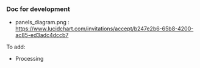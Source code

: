 ### Doc for development

* panels_diagram.png : https://www.lucidchart.com/invitations/accept/b247e2b6-65b8-4200-ac85-ed3adc4dccb7

To add:
* Processing